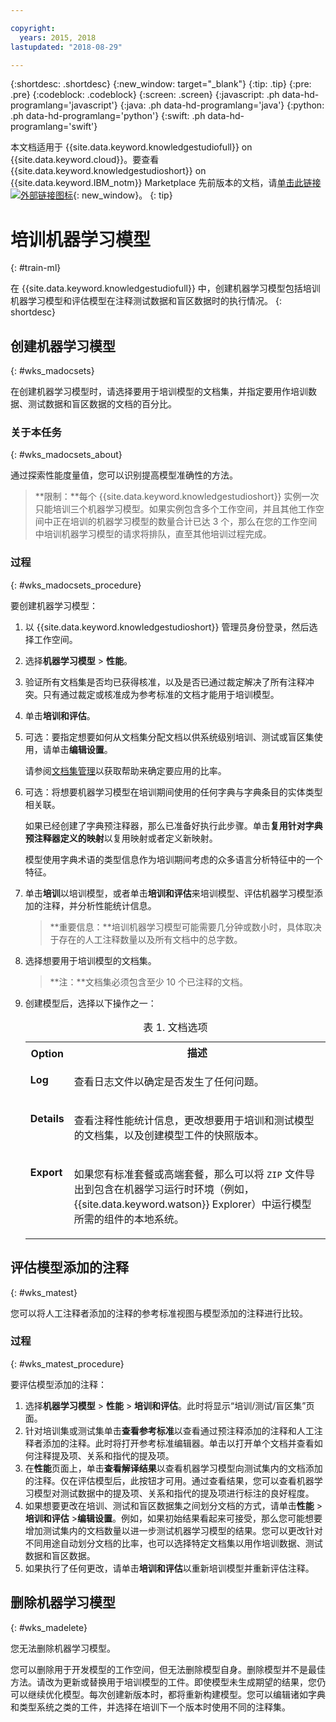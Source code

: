 ```yaml
---

copyright:
  years: 2015, 2018
lastupdated: "2018-08-29"

---
```


{:shortdesc: .shortdesc}
{:new_window: target="_blank"}
{:tip: .tip}
{:pre: .pre}
{:codeblock: .codeblock}
{:screen: .screen}
{:javascript: .ph data-hd-programlang='javascript'}
{:java: .ph data-hd-programlang='java'}
{:python: .ph data-hd-programlang='python'}
{:swift: .ph data-hd-programlang='swift'}

本文档适用于 {{site.data.keyword.knowledgestudiofull}} on {{site.data.keyword.cloud}}。要查看 {{site.data.keyword.knowledgestudioshort}} on {{site.data.keyword.IBM_notm}} Marketplace 先前版本的文档，请[单击此链接 ![外部链接图标](../../icons/launch-glyph.svg "外部链接图标")](https://console.bluemix.net/docs/services/knowledge-studio/train-ml.html){: new_window}。
{: tip}

# 培训机器学习模型
{: #train-ml}

在 {{site.data.keyword.knowledgestudiofull}} 中，创建机器学习模型包括培训机器学习模型和评估模型在注释测试数据和盲区数据时的执行情况。
{: shortdesc}

## 创建机器学习模型
{: #wks_madocsets}

在创建机器学习模型时，请选择要用于培训模型的文档集，并指定要用作培训数据、测试数据和盲区数据的文档的百分比。

### 关于本任务
{: #wks_madocsets_about}

通过探索性能度量值，您可以识别提高模型准确性的方法。

> **限制：**每个 {{site.data.keyword.knowledgestudioshort}} 实例一次只能培训三个机器学习模型。如果实例包含多个工作空间，并且其他工作空间中正在培训的机器学习模型的数量合计已达 3 个，那么在您的工作空间中培训机器学习模型的请求将排队，直至其他培训过程完成。

### 过程
{: #wks_madocsets_procedure}

要创建机器学习模型：

1. 以 {{site.data.keyword.knowledgestudioshort}} 管理员身份登录，然后选择工作空间。
1. 选择**机器学习模型** > **性能**。
1. 验证所有文档集是否均已获得核准，以及是否已通过裁定解决了所有注释冲突。只有通过裁定或核准成为参考标准的文档才能用于培训模型。
1. 单击**培训和评估**。
1. 可选：要指定想要如何从文档集分配文档以供系统级别培训、测试或盲区集使用，请单击**编辑设置**。

    请参阅[文档集管理](/docs/services/watson-knowledge-studio/improve-ml.html#wks_mamanagedata)以获取帮助来确定要应用的比率。

1. 可选：将想要机器学习模型在培训期间使用的任何字典与字典条目的实体类型相关联。

    如果已经创建了字典预注释器，那么已准备好执行此步骤。单击**复用针对字典预注释器定义的映射**以复用映射或者定义新映射。

    模型使用字典术语的类型信息作为培训期间考虑的众多语言分析特征中的一个特征。

1. 单击**培训**以培训模型，或者单击**培训和评估**来培训模型、评估机器学习模型添加的注释，并分析性能统计信息。

    > **重要信息：**培训机器学习模型可能需要几分钟或数小时，具体取决于存在的人工注释数量以及所有文档中的总字数。

1. 选择想要用于培训模型的文档集。

    > **注：**文档集必须包含至少 10 个已注释的文档。

1. 创建模型后，选择以下操作之一：

    <table summary="此表中的每一行都描述选择的一个选项。">
      <caption>表 1. 文档选项</caption>
      <tr>
        <th style="vertical-align:bottom; text-align"left" id="d33883e137-option">Option</th>
        <th style="vertical-align:bottom; text-align"left" id="d33883e137-desc">描述</th>
      </tr>
      <tr>
        <td style="vertical-align:top; text-align"left" headers="d33883e137-option" id="d33883e139">
          <p><strong>Log</strong></p>
        </td>
        <td style="vertical-align:top; text-align"left" headers="d33883e137-desc d33883e139">
          <p>查看日志文件以确定是否发生了任何问题。</p>
        </td>
      </tr>
      <tr>
        <td style="vertical-align:top; text-align"left" headers="d33883e137-option" id="d33883e144">
          <p><strong>Details</strong></p>
        </td>
        <td style="vertical-align:top; text-align"left" headers="d33883e137-desc d33883e144">
          <p>查看注释性能统计信息，更改想要用于培训和测试模型的文档集，以及创建模型工件的快照版本。</p>
        </td>
      </tr>
      <tr>
        <td style="vertical-align:top; text-align"left" headers="d33883e137-option" id="d33883e149">
          <p><strong>Export</strong></p>
        </td>
        <td style="vertical-align:top; text-align"left" headers="d33883e137-desc d33883e149">
          <p>如果您有标准套餐或高端套餐，那么可以将 <code>ZIP</code> 文件导出到包含在机器学习运行时环境（例如，{{site.data.keyword.watson}} Explorer）中运行模型所需的组件的本地系统。</p>
        </td>
      </tr>
    </table>

## 评估模型添加的注释
{: #wks_matest}

您可以将人工注释者添加的注释的参考标准视图与模型添加的注释进行比较。

### 过程
{: #wks_matest_procedure}

要评估模型添加的注释：

1. 选择**机器学习模型** > **性能** > **培训和评估**。此时将显示“培训/测试/盲区集”页面。
1. 针对培训集或测试集单击**查看参考标准**以查看通过预注释添加的注释和人工注释者添加的注释。此时将打开参考标准编辑器。单击以打开单个文档并查看如何注释提及项、关系和指代的提及项。
1. 在**性能**页面上，单击**查看解译结果**以查看机器学习模型向测试集内的文档添加的注释。仅在评估模型后，此按钮才可用。通过查看结果，您可以查看机器学习模型对测试数据中的提及项、关系和指代的提及项进行标注的良好程度。
1. 如果想要更改在培训、测试和盲区数据集之间划分文档的方式，请单击**性能** > **培训和评估** >**编辑设置**。例如，如果初始结果看起来可接受，那么您可能想要增加测试集内的文档数量以进一步测试机器学习模型的结果。您可以更改针对不同用途自动划分文档的比率，也可以选择特定文档集以用作培训数据、测试数据和盲区数据。
1. 如果执行了任何更改，请单击**培训和评估**以重新培训模型并重新评估注释。

## 删除机器学习模型
{: #wks_madelete}

您无法删除机器学习模型。

您可以删除用于开发模型的工作空间，但无法删除模型自身。删除模型并不是最佳方法。请改为更新或替换用于培训模型的工件。即使模型未生成期望的结果，您仍可以继续优化模型。每次创建新版本时，都将重新构建模型。您可以编辑诸如字典和类型系统之类的工件，并选择在培训下一个版本时使用不同的注释集。
